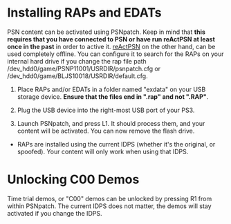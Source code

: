 # Installing RAPs and EDATs

PSN content can be activated using PSNpatch. Keep in mind that **this requires that you have connected to PSN or have run reActPSN at least once in the past** in order to active it. [reActPSN](https://www.reddit.com/r/ps3homebrew/wiki/reactpsn) on the other hand, can be used completely offline. You can configure it to search for the RAPs on your internal hard drive if you change the rap file path /dev_hdd0/game/PSNP11001/USRDIR/psnpatch.cfg or /dev_hdd0/game/BLJS10018/USRDIR/default.cfg.

1. Place RAPs and/or EDATs in a folder named "exdata" on your USB storage device. **Ensure that the files end in ".rap" and not ".RAP"**.

2. Plug the USB device into the right-most USB port of your PS3.

3. Launch PSNpatch, and press L1. It should process them, and your content will be activated. You can now remove the flash drive.

* RAPs are installed using the current IDPS (whether it's the original, or spoofed). Your content will only work when using that IDPS.

# Unlocking C00 Demos

Time trial demos, or "C00" demos can be unlocked by pressing R1 from within PSNpatch. The current IDPS does not matter, the demos will stay activated if you change the IDPS.


